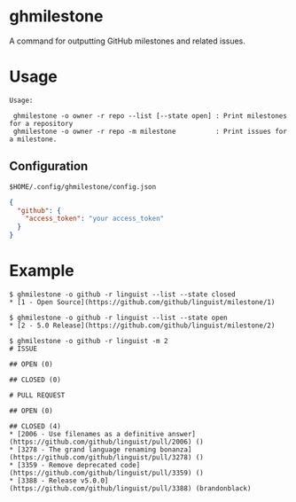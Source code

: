 # ghmilestone
A command for outputting GitHub milestones and related issues.

# Usage

```
Usage:

 ghmilestone -o owner -r repo --list [--state open] : Print milestones for a repository
 ghmilestone -o owner -r repo -m milestone          : Print issues for a milestone.
```

## Configuration

`$HOME/.config/ghmilestone/config.json`

```json
{
  "github": {
    "access_token": "your access_token"
  }
}
```

# Example

```
$ ghmilestone -o github -r linguist --list --state closed
* [1 - Open Source](https://github.com/github/linguist/milestone/1)
```

```
$ ghmilestone -o github -r linguist --list --state open
* [2 - 5.0 Release](https://github.com/github/linguist/milestone/2)
```

```
$ ghmilestone -o github -r linguist -m 2
# ISSUE

## OPEN (0)

## CLOSED (0)

# PULL REQUEST

## OPEN (0)

## CLOSED (4)
* [2006 - Use filenames as a definitive answer](https://github.com/github/linguist/pull/2006) ()
* [3278 - The grand language renaming bonanza](https://github.com/github/linguist/pull/3278) ()
* [3359 - Remove deprecated code](https://github.com/github/linguist/pull/3359) ()
* [3388 - Release v5.0.0](https://github.com/github/linguist/pull/3388) (brandonblack)
```
